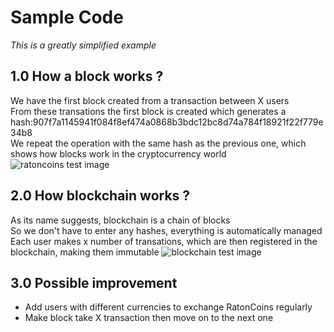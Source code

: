 # Sample Code
*This is a greatly simplified example*
## 1.0 How a block works ?
We have the first block created from a transaction between X users \
From these transations the first block is created which generates a hash:907f7a1145941f084f8ef474a0868b3bdc12bc8d74a784f18921f22f779e34b8 \
We repeat the operation with the same hash as the previous one, which shows how blocks work in the cryptocurrency world
![ratoncoins test image](https://cdn.discordapp.com/attachments/1063938479295303860/1229760542000812103/ExempleBlock.PNG?ex=6630dac1&is=661e65c1&hm=addeb1e06468a4274b916f26b6ee9645b95ccf7bec9fdf5e8dac9fc0b4497390&)
## 2.0 How blockchain works ?
As its name suggests, blockchain is a chain of blocks \
So we don't have to enter any hashes, everything is automatically managed \
Each user makes x number of transations, which are then registered in the blockchain, making them immutable
![blockchain test image](https://cdn.discordapp.com/attachments/1063938479295303860/1229760542575562783/exempleWorks.PNG?ex=6630dac1&is=661e65c1&hm=2721194206989b66484f268c4c0a416bc4245ad945966812c8a758245912aedc&)
## 3.0 Possible improvement 
* Add users with different currencies to exchange RatonCoins regularly
* Make block take X transaction then move on to the next one
